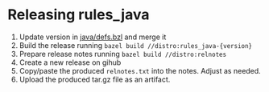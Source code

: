 # Releasing rules_java

1. Update version in [java/defs.bzl](/java/defs.bzl) and merge it
2. Build the release running `bazel build //distro:rules_java-{version}`
3. Prepare release notes running `bazel build //distro:relnotes`
4. Create a new release on gihub
5. Copy/paste the produced `relnotes.txt` into the notes. Adjust as needed.
6. Upload the produced tar.gz file as an artifact.
